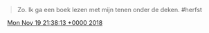 > Zo\. Ik ga een boek lezen met mijn tenen onder de deken\. \#herfst

<img src="../../media/tweet.ico" width="12" /> [Mon Nov 19 21:38:13 +0000 2018](https://twitter.com/DromerDenker/status/1064633971819065344)